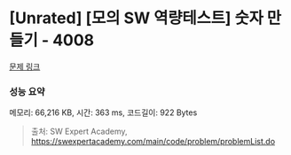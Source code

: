 # [Unrated] [모의 SW 역량테스트] 숫자 만들기 - 4008 

[문제 링크](https://swexpertacademy.com/main/code/problem/problemDetail.do?contestProbId=AWIeRZV6kBUDFAVH) 

### 성능 요약

메모리: 66,216 KB, 시간: 363 ms, 코드길이: 922 Bytes



> 출처: SW Expert Academy, https://swexpertacademy.com/main/code/problem/problemList.do